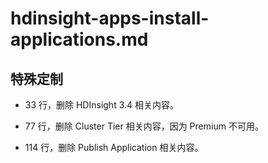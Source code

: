 # hdinsight-apps-install-applications.md

## 特殊定制

* 33 行，删除 HDInsight 3.4 相关内容。

* 77 行，删除 Cluster Tier 相关内容，因为 Premium 不可用。

* 114 行，删除 Publish Application 相关内容。